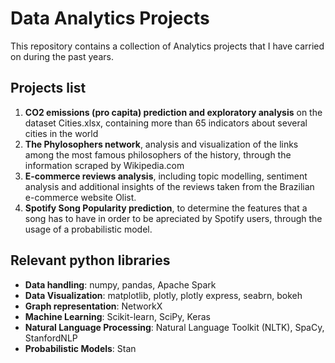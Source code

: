 # Data Analytics Projects
This repository contains a collection of Analytics projects that I have carried on during the past years.

## Projects list

1. **CO2 emissions (pro capita) prediction and exploratory analysis** on the dataset Cities.xlsx, containing more than 65 indicators about several cities in the world
2. **The Phylosophers network**, analysis and visualization of the links among the most famous philosophers of the history, through the information scraped by Wikipedia.com
3. **E-commerce reviews analysis**, including topic modelling, sentiment analysis and additional insights of the reviews taken from the Brazilian e-commerce website Olist.
4. **Spotify Song Popularity prediction**,  to determine the features that a song has to have in order to be apreciated by Spotify users, through the usage of a probabilistic model.


## Relevant python libraries
- **Data handling**: numpy, pandas, Apache Spark
- **Data Visualization**: matplotlib, plotly, plotly express, seabrn, bokeh
- **Graph representation**: NetworkX
- **Machine Learning**: Scikit-learn, SciPy, Keras
- **Natural Language Processing**: Natural Language Toolkit (NLTK), SpaCy, StanfordNLP
- **Probabilistic Models**: Stan



